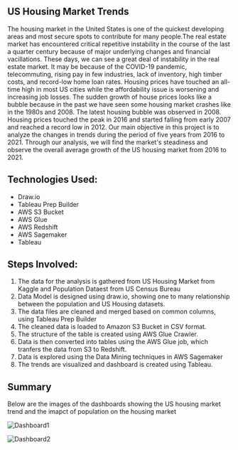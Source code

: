 ## US Housing Market Trends
The housing market in the United States is one of the quickest developing areas and most secure spots to contribute for many people.The real estate market has encountered critical repetitive instability in the course of the last a quarter century because of major underlying changes and financial vacillations. These days, we can see a great deal of instability in the real estate market. It may be because of the COVID-19 pandemic, telecommuting, rising pay in few industries, lack of inventory, high timber costs, and record-low home loan rates. Housing prices have touched an all-time high in most US cities while the affordability issue is worsening and increasing job losses. The sudden growth of house prices looks like a bubble because in the past we have seen some housing market crashes like in the 1980s and 2008. The latest housing bubble was observed in 2008. Housing prices touched the peak in 2016 and started falling from early 2007 and reached a record low in 2012. Our main objective in this project is to analyze the changes in trends during the period of five years from 2016 to 2021. Through our analysis, we will find the market's steadiness and observe the overall average growth of the US housing market from 2016 to 2021.

## Technologies Used:

- Draw.io
- Tableau Prep Builder 
- AWS S3 Bucket
- AWS Glue
- AWS Redshift
- AWS Sagemaker
- Tableau 

## Steps Involved:

1) The data for the analysis is gathered from US Housing Market from Kaggle and Population Dataest from US Census Bureau
2) Data Model is designed using draw.io, showing one to many relationship between the population and US Housing datasets.
3) The data files are cleaned and merged based on common columns, using Tableau Prep Builder
4) The cleaned data is loaded to Amazon S3 Bucket in CSV format.
5) The structure of the table is created using AWS Glue Crawler.
6) Data is then converted into tables using the AWS Glue job, which tranfers the data from S3 to Redshift.
7) Data is explored using the Data Mining techniques in AWS Sagemaker
8) The trends are visualized and dashboard is created using Tableau.

## Summary

Below are the images of the dashboards showing the US housing market trend and the imapct of population on the housing market

![Dashboard1](https://user-images.githubusercontent.com/49642360/153700748-b84e79f3-d6b5-4ecd-ac2e-a57d989c6e50.png)


![Dashboard2](https://user-images.githubusercontent.com/49642360/153700761-ee9ec6b8-3151-4986-97f5-03d453417cc7.png)



